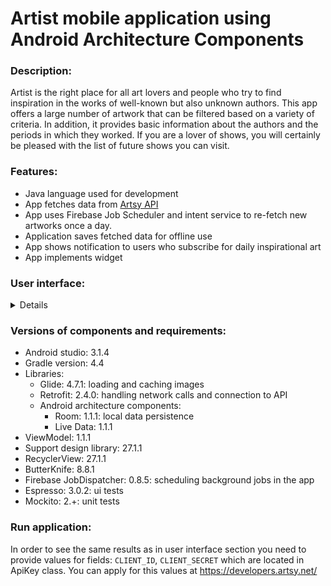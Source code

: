 # Artist mobile application using Android Architecture Components

### Description:
Artist is the right place for all art lovers and people who try to find inspiration in the works of well-known but also unknown authors. This app offers a large number of artwork that can be filtered based on a variety of criteria. In addition, it provides basic information about the authors and the periods in which they worked. If you are a lover of shows, you will certainly be pleased with the list of future shows you can visit.

### Features:
* Java language used for development
* App fetches data from <a href="https://www.artsy.net/">Artsy API</a>
* App uses Firebase Job Scheduler and intent service to re-fetch new artworks once a day.
* Application saves fetched data for offline use
* App shows notification to users who subscribe for daily inspirational art
* App implements widget

### User interface:
<details>
  <img src="https://github.com/PaloPodstreleny/Capstone-Project/blob/master/ReadmePictures/art-artists.png"/>
  <img src="https://github.com/PaloPodstreleny/Capstone-Project/blob/master/ReadmePictures/art-artist-detail.png"/>
  <img src="https://github.com/PaloPodstreleny/Capstone-Project/blob/master/ReadmePictures/art-artworks.png"/>
  <img src="https://github.com/PaloPodstreleny/Capstone-Project/blob/master/ReadmePictures/art-genes.png"/>
  <img src="https://github.com/PaloPodstreleny/Capstone-Project/blob/master/ReadmePictures/shows.png"/>
  <img src="https://github.com/PaloPodstreleny/Capstone-Project/blob/master/ReadmePictures/shows-settings.png"/>
  <img src="https://github.com/PaloPodstreleny/Capstone-Project/blob/master/ReadmePictures/show-detail.png"/>
  <img src="https://github.com/PaloPodstreleny/Capstone-Project/blob/master/ReadmePictures/settings.png"/>
  <img src="https://github.com/PaloPodstreleny/Capstone-Project/blob/master/ReadmePictures/widget.png"/>
  <img src="https://github.com/PaloPodstreleny/Capstone-Project/blob/master/ReadmePictures/notification.png"/>
</details>



### Versions of components and requirements:
* Android studio: 3.1.4
* Gradle version: 4.4
* Libraries:
	* Glide: 4.7.1: loading and caching images
	* Retrofit: 2.4.0: handling network calls and connection to API
	* Android architecture components: 
		* Room: 1.1.1:  local data persistence
		* Live Data: 1.1.1
* ViewModel: 1.1.1 
* Support design library: 27.1.1
* RecyclerView: 27.1.1
* ButterKnife: 8.8.1
* Firebase JobDispatcher: 0.8.5: scheduling background jobs in the app
* Espresso: 3.0.2: ui tests
* Mockito: 2.+: unit tests

### Run application:
In order to see the same results as in user interface section you need to provide values for fields: `CLIENT_ID`, `CLIENT_SECRET` which are located in ApiKey class. You can apply for this values at https://developers.artsy.net/

